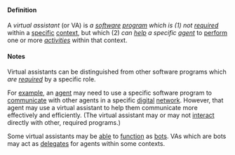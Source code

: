 #### Definition

A *virtual assistant* (or VA) is *a [software](https://github.com/gcassel/Modular-Organization-Terminology/blob/master/terms/software.md) [program](https://github.com/gcassel/Modular-Organization-Terminology/blob/master/terms/program.md) which is (1) not [required](https://github.com/gcassel/Modular-Organization-Terminology/blob/master/terms/require.md)* within a [specific](https://github.com/gcassel/Modular-Organization-Terminology/blob/master/terms/specific.md) [context](https://github.com/gcassel/Modular-Organization-Terminology/blob/master/terms/context.md), but which (2) *can [help](https://github.com/gcassel/Modular-Organization-Terminology/blob/master/terms/facilitate.md) a specific [agent](https://github.com/gcassel/Modular-Organization-Terminology/blob/master/terms/agent.md)* to [perform](https://github.com/gcassel/Modular-Organization-Terminology/blob/master/terms/perform.md) one or more *[activities](https://github.com/gcassel/Modular-Organization-Terminology/blob/master/terms/activity.md)* within that context.  

#### Notes

Virtual assistants can be distinguished from other software programs which *are [required](https://github.com/gcassel/Modular-Organization-Terminology/blob/master/terms/require.md)* by a specific role.   

For [example](https://github.com/gcassel/Modular-Organization-Terminology/blob/master/terms/example.md), an [agent](https://github.com/gcassel/Modular-Organization-Terminology/blob/master/terms/agent.md) may need to use a specific software program to [communicate](https://github.com/gcassel/Modular-Organization-Terminology/blob/master/terms/communication.md) with other agents in a specific [digital](https://github.com/gcassel/Modular-Organization-Terminology/blob/master/terms/digital.md) [network](https://github.com/gcassel/Modular-Organization-Terminology/blob/master/terms/network.md).   However, that agent may use a virtual assistant to help them communicate more effectively and efficiently.   (The virtual assistant may or may not [interact](https://github.com/gcassel/Modular-Organization-Terminology/blob/master/terms/interact.md) directly with other, required programs.)  

Some virtual assistants may be [able](https://github.com/gcassel/Modular-Organization-Terminology/blob/master/terms/ability.md) to [function](https://github.com/gcassel/Modular-Organization-Terminology/blob/master/terms/function.md) as [bots](https://github.com/gcassel/Modular-Organization-Terminology/blob/master/terms/bot.md).  VAs which are bots may act as [delegates](https://github.com/gcassel/Modular-Organization-Terminology/blob/master/terms/delegate.md) for agents within some contexts. 

